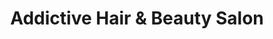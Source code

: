 ---
title: "Addictive Hair & Beauty Salon"
url: /maple/addictive-hair-and-beauty-salon/
shop: hairdresser
---